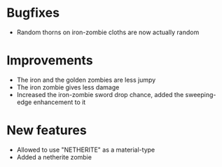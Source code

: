 # Bugfixes
* Random thorns on iron-zombie cloths are now actually random

# Improvements
* The iron and the golden zombies are less jumpy
* The iron zombie gives less damage
* Increased the iron-zombie sword drop chance, added the sweeping-edge enhancement to it

# New features
* Allowed to use "NETHERITE" as a material-type
* Added a netherite zombie

